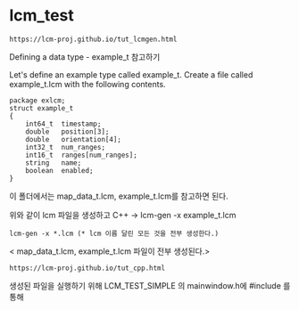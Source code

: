 # lcm_test

```
https://lcm-proj.github.io/tut_lcmgen.html
```
Defining a data type - example_t 참고하기

Let's define an example type called example_t. Create a file called example_t.lcm with the following contents.
```
package exlcm;
struct example_t
{
    int64_t  timestamp;
    double   position[3];
    double   orientation[4]; 
    int32_t  num_ranges;
    int16_t  ranges[num_ranges];
    string   name;
    boolean  enabled;
}
```

이 폴더에서는 map_data_t.lcm, example_t.lcm를 참고하면 된다. 

위와 같이 lcm 파일을 생성하고 
C++	-> lcm-gen -x example_t.lcm
```
lcm-gen -x *.lcm (* lcm 이름 달린 모든 것을 전부 생성한다.) 
```
< map_data_t.lcm, example_t.lcm 파일이 전부 생성된다.>

```
https://lcm-proj.github.io/tut_cpp.html
```
생성된 파일을 실행하기 위해 LCM_TEST_SIMPLE 의 mainwindow.h에 #include 를 통해 
